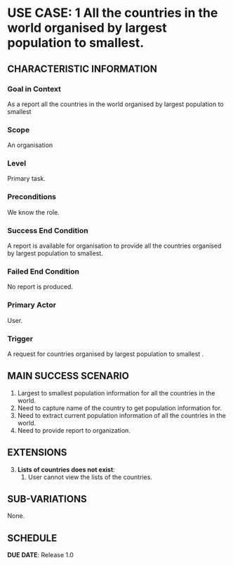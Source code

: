 # USE CASE: 1 All the countries in the world organised by largest population to smallest.

## CHARACTERISTIC INFORMATION

### Goal in Context

As a report all the countries in the world organised by largest population to smallest

### Scope

An organisation

### Level

Primary task.

### Preconditions

We know the role.  

### Success End Condition

A report is available for organisation to provide all the countries organised by largest population to smallest.

### Failed End Condition

No report is produced.

### Primary Actor

User.

### Trigger

A request for countries organised by largest population to smallest .

## MAIN SUCCESS SCENARIO

1. Largest to smallest population information for all the countries in the world.
2. Need to capture name of the country to get population information for.
3. Need to extract current population information of all the countries in the world.
4. Need to  provide report to organization.

## EXTENSIONS

3. **Lists of countries does not exist**:
    1. User cannot view the lists of the countries.

## SUB-VARIATIONS

None.

## SCHEDULE

**DUE DATE**: Release 1.0
